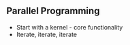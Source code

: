 ## Parallel Programming

<ul>
<li class="fragment">Start with a kernel - core functionality</li>
<li class="fragment">Iterate, iterate, iterate</li>
</ul>